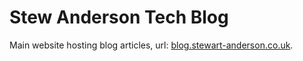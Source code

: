 # Stew Anderson Tech Blog

Main website hosting blog articles, url: [blog.stewart-anderson.co.uk](https://blog.stewart-anderson.co.uk).